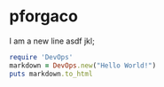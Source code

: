 # pforgaco
I am a new line
asdf jkl;
```ruby
require 'DevOps'
markdown = DevOps.new("Hello World!")
puts markdown.to_html
```
